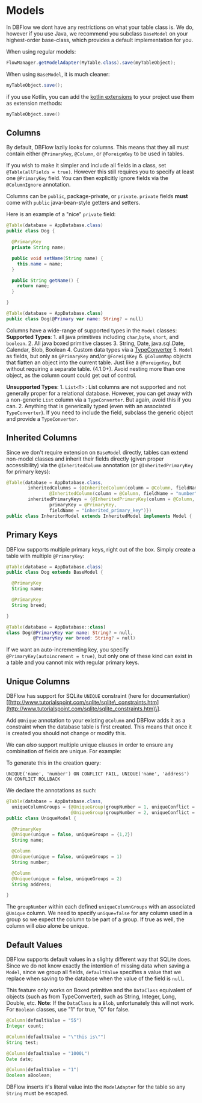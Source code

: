 # Models

In DBFlow we dont have any restrictions on what your table class is. We do, however if you use Java, we recommend you subclass `BaseModel` on your highest-order base-class, which provides a default implementation for you.

When using regular models:

```java
FlowManager.getModelAdapter(MyTable.class).save(myTableObject);
```

When using `BaseModel`, it is much cleaner:

```java
myTableObject.save();
```

if you use Kotlin, you can add the [kotlin extensions](https://github.com/agrosner/DBFlow/tree/fb3739caa4c894d50fd0d7873c70a33416c145e6/KotlinSupport.md) to your project use them as extension methods:

```kotlin
myTableObject.save()
```

## Columns

By default, DBFlow lazily looks for columns. This means that they all must contain either `@PrimaryKey`, `@Column`, or `@ForeignKey` to be used in tables.

If you wish to make it simpler and include all fields in a class, set `@Table(allFields = true)`. However this still requires you to specify at least one `@PrimaryKey` field. You can then explicitly ignore fields via the `@ColumnIgnore` annotation.

Columns can be `public`, package-private, or `private`. `private` fields **must** come with `public` java-bean-style getters and setters.

Here is an example of a "nice" `private` field:

```java
@Table(database = AppDatabase.class)
public class Dog {

  @PrimaryKey
  private String name;

  public void setName(String name) {
    this.name = name;
  }

  public String getName() {
    return name;
  }

}
```

```kotlin
@Table(database = AppDatabase.class)
public class Dog(@Primary var name: String? = null)
```

Columns have a wide-range of supported types in the `Model` classes: **Supported Types**: 1. all java primitives including `char`,`byte`, `short`, and `boolean`. 2. All java boxed primitive classes 3. String, Date, java.sql.Date, Calendar, Blob, Boolean 4. Custom data types via a [TypeConverter](typeconverters.md) 5. `Model` as fields, but only as `@PrimaryKey` and/or `@ForeignKey` 6. `@ColumnMap` objects that flatten an object into the current table. Just like a `@ForeignKey`, but without requiring a separate table. \(4.1.0+\). Avoid nesting more than one object, as the column count could get out of control.

**Unsupported Types**: 1. `List<T>` : List columns are not supported and not generally proper for a relational database. However, you can get away with a non-generic `List` column via a `TypeConverter`. But again, avoid this if you can. 2. Anything that is generically typed \(even with an associated `TypeConverter`\). If you need to include the field, subclass the generic object and provide a `TypeConverter`.

## Inherited Columns

Since we don't require extension on `BaseModel` directly, tables can extend non-model classes and inherit their fields directly \(given proper accessibility\) via the `@InheritedColumn` annotation \(or `@InheritedPrimaryKey` for primary keys\):

```java
@Table(database = AppDatabase.class,
        inheritedColumns = {@InheritedColumn(column = @Column, fieldName = "name"),
                @InheritedColumn(column = @Column, fieldName = "number")},
        inheritedPrimaryKeys = {@InheritedPrimaryKey(column = @Column,
                primaryKey = @PrimaryKey,
                fieldName = "inherited_primary_key")})
public class InheritorModel extends InheritedModel implements Model {
```

## Primary Keys

DBFlow supports multiple primary keys, right out of the box. Simply create a table with multiple `@PrimaryKey`:

```java
@Table(database = AppDatabase.class)
public class Dog extends BaseModel {

  @PrimaryKey
  String name;

  @PrimaryKey
  String breed;

}
```

```kotlin
@Table(database = AppDatabase::class)
class Dog(@PrimaryKey var name: String? = null,
          @PrimaryKey var breed: String? = null)
```

If we want an auto-incrementing key, you specify `@PrimaryKey(autoincrement = true)`, but only one of these kind can exist in a table and you cannot mix with regular primary keys.

## Unique Columns

DBFlow has support for SQLite `UNIQUE` constraint \(here for documentation\)\[[http://www.tutorialspoint.com/sqlite/sqlite\_constraints.htm](http://www.tutorialspoint.com/sqlite/sqlite_constraints.htm)\].

Add `@Unique` annotation to your existing `@Column` and DBFlow adds it as a constraint when the database table is first created. This means that once it is created you should not change or modify this.

We can _also_ support multiple unique clauses in order to ensure any combination of fields are unique. For example:

To generate this in the creation query:

```text
UNIQUE('name', 'number') ON CONFLICT FAIL, UNIQUE('name', 'address') ON CONFLICT ROLLBACK
```

We declare the annotations as such:

```java
@Table(database = AppDatabase.class,
  uniqueColumnGroups = {@UniqueGroup(groupNumber = 1, uniqueConflict = ConflictAction.FAIL),
                        @UniqueGroup(groupNumber = 2, uniqueConflict = ConflictAction.ROLLBACK))
public class UniqueModel {

  @PrimaryKey
  @Unique(unique = false, uniqueGroups = {1,2})
  String name;

  @Column
  @Unique(unique = false, uniqueGroups = 1)
  String number;

  @Column
  @Unique(unique = false, uniqueGroups = 2)
  String address;

}
```

The `groupNumber` within each defined `uniqueColumnGroups` with an associated `@Unique` column. We need to specify `unique=false` for any column used in a group so we expect the column to be part of a group. If true as well, the column will _also_ alone be unique.

## Default Values

DBFlow supports default values in a slighty different way that SQLite does. Since we do not know exactly the intention of missing data when saving a `Model`, since we group all fields, `defaultValue` specifies a value that we replace when saving to the database when the value of the field is `null`.

This feature only works on Boxed primitive and the `DataClass` equivalent of objects \(such as from TypeConverter\), such as String, Integer, Long, Double, etc. **Note**: If the `DataClass` is a `Blob`, unfortunately this will not work. For `Boolean` classes, use "1" for true, "0" for false.

```java
@Column(defaultValue = "55")
Integer count;

@Column(defaultValue = "\"this is\"")
String test;

@Column(defaultValue = "1000L")
Date date;

@Column(defaultValue = "1")
Boolean aBoolean;
```

DBFlow inserts it's literal value into the `ModelAdapter` for the table so any `String` must be escaped.

